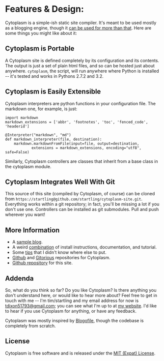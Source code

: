 # Features & Design:
Cytoplasm is a simple-ish static site compiler. It's meant to be used mostly as a blogging engine, though it [can be used for more than that](#cytoplasm-is-easily-extensible). Here are some things you might like about it:

## Cytoplasm is Portable
A Cytoplasm site is defined completely by its configuration and its contents. The output is just a set of plain html files, and so can be hosted just about anywhere. `cytoplasm`, the script, will run anywhere where Python is installed -- it's tested and works in Pythons 2.7.2 and 3.2.

## Cytoplasm is Easily Extensible
Cytoplasm interpreters are python functions in your configuration file. The markdown one, for example, is just:
~~~~{.python}
import markdown
markdown_extensions = ['abbr', 'footnotes', 'toc', 'fenced_code', 'headerid']

@Interpreter("markdown", "md")
def markdown_interpreter(file, destination):
    markdown.markdownFromFile(input=file, output=destination,
            extensions = markdown_extensions, encoding="utf8", safe=False)
~~~~
Similarly, Cytoplasm controllers are classes that inherit from a base class in the cytoplasm module.

## Cytoplasm Integrates Well With Git
This source of this site (compiled by Cytoplasm, of course) can be cloned from `https://startling@github.com/startling/cytoplasm-site.git`. Everything works within a git repository; in fact, you'll be missing a lot if you don't use one. Controllers can be installed as git submodules. Pull and push wherever you want!

## More Information
* A [sample blog](/blog).
* A weird [combination](/tutorial) of install instructions, documentation, and tutorial.
* Some [tips](/tutorial/tips.html) that I didn't know where else to put.
* [Github](https://github.com/startling/cytoplasm) and [Gitorious](https://gitorious.org/cytoplasm/cytoplasm) repositories for Cytoplasm. 
* [Github repository](https://github.com/startling/cytoplasm-site) for this site.

## Addenda
So, what do you think so far? Do you like Cytoplasm? Is there anything you don't understand here, or would like to hear more about? Feel free to get in touch with me -- I'm tim/startling and my email address for now is <tdixon51793@gmail.com>; you can see what I'm up to at [my website](http://somethingsido.com). I'd like to hear if you use Cytoplasm for anything, or have any feedback.

Cytoplasm was mostly inspired by [Blogofile](http://blogofile.com/), though the codebase is completely from scratch.

## License

Cytoplasm is free software and is released under the [MIT (Expat) License](https://github.com/startling/cytoplasm/blob/master/LICENSE).
